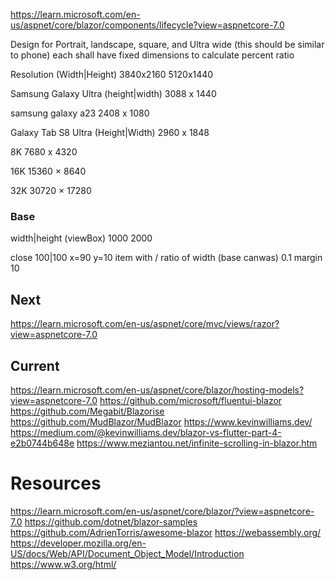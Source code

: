 ﻿https://learn.microsoft.com/en-us/aspnet/core/blazor/components/lifecycle?view=aspnetcore-7.0


Design for Portrait, landscape, square, and Ultra wide (this should be similar to phone)
	each shall have fixed dimensions to calculate percent ratio

Resolution (Width|Height)
	3840x2160
	5120x1440

Samsung Galaxy Ultra (height|width)
	3088 x 1440
	
samsung galaxy a23
	2408 x 1080

Galaxy Tab S8 Ultra (Height|Width)
	2960 x 1848

8K
	7680 x 4320 
	
16K
	15360 × 8640

32K
	30720 × 17280

### Base
width|height (viewBox)
1000
2000

close
	100|100
	x=90
	y=10
	item with / ratio of width (base canwas) 0.1
	margin 10




## Next
https://learn.microsoft.com/en-us/aspnet/core/mvc/views/razor?view=aspnetcore-7.0

## Current
https://learn.microsoft.com/en-us/aspnet/core/blazor/hosting-models?view=aspnetcore-7.0
https://github.com/microsoft/fluentui-blazor
https://github.com/Megabit/Blazorise
https://github.com/MudBlazor/MudBlazor
https://www.kevinwilliams.dev/
https://medium.com/@kevinwilliams.dev/blazor-vs-flutter-part-4-e2b0744b648e
https://www.meziantou.net/infinite-scrolling-in-blazor.htm

# Resources

https://learn.microsoft.com/en-us/aspnet/core/blazor/?view=aspnetcore-7.0
https://github.com/dotnet/blazor-samples
https://github.com/AdrienTorris/awesome-blazor
https://webassembly.org/
https://developer.mozilla.org/en-US/docs/Web/API/Document_Object_Model/Introduction
https://www.w3.org/html/
